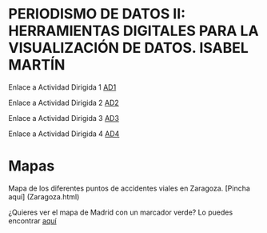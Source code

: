# PERIODISMO DE DATOS II: HERRAMIENTAS DIGITALES PARA LA VISUALIZACIÓN DE DATOS. ISABEL MARTÍN

Enlace a Actividad Dirigida 1 [AD1](AD1.md)

Enlace a Actividad Dirigida 2 [AD2](actividad-dirigida-2.md)

Enlace a Actividad Dirigida 3 [AD3](AD3/AD3-api-covid19-pandas.md)

Enlace a Actividad Dirigida 4 [AD4](AD4/AD4_api-pandas-folium.md)

# Mapas

Mapa de los diferentes puntos de accidentes viales en Zaragoza. [Pincha aquí] (Zaragoza.html)

¿Quieres ver el mapa de Madrid con un marcador verde? Lo puedes encontrar [aquí](tipo.html)
